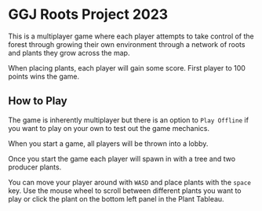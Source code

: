 # GGJ Roots Project 2023

This is a multiplayer game where each player attempts to take control of the
forest through growing their own environment through a network of roots
and plants they grow across the map.

When placing plants, each player will gain some score.
First player to 100 points wins the game.

## How to Play

The game is inherently multiplayer but there is an option to `Play Offline`
if you want to play on your own to test out the game mechanics.

When you start a game, all players will be thrown into a lobby.

Once you start the game each player will spawn in with a tree and two
producer plants.

You can move your player around with `WASD` and place plants with the
`space` key. Use the mouse wheel to scroll between different plants
you want to play or click the plant on the bottom left panel
in the Plant Tableau.


